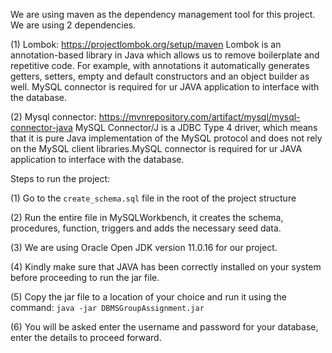 We are using maven as the dependency management tool for this project.
We are using 2 dependencies.

(1) Lombok: https://projectlombok.org/setup/maven
Lombok is an annotation-based library in Java which allows us to remove boilerplate and repetitive code. For example, with annotations it automatically generates getters, setters, empty and default constructors and an object builder as well. MySQL connector is required for ur JAVA application to interface with the database.

(2) Mysql connector: https://mvnrepository.com/artifact/mysql/mysql-connector-java
MySQL Connector/J is a JDBC Type 4 driver, which means that it is pure Java implementation of the MySQL protocol and does not rely on the MySQL client libraries.MySQL connector is required for ur JAVA application to interface with the database.

Steps to run the project:
    
(1) Go to the `create_schema.sql` file in the root of the project structure

(2) Run the entire file in MySQLWorkbench, it creates the schema, procedures, function, triggers
        and adds the necessary seed data.

(3) We are using Oracle Open JDK version 11.0.16 for our project.

(4) Kindly make sure that JAVA has been correctly installed on your system before proceeding
        to run the jar file.

(5) Copy the jar file to a location of your choice and run it using the command:
             `java -jar DBMSGroupAssignment.jar`

(6) You will be asked enter the username and password for your database, 
enter the details to proceed forward.
    